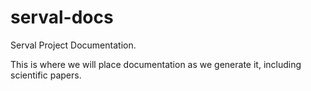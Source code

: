serval-docs
===========

Serval Project Documentation.

This is where we will place documentation as we generate it, including scientific papers.